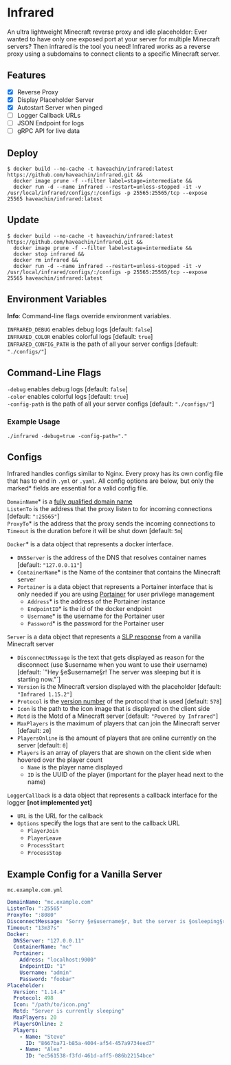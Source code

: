 # Infrared

An ultra lightweight Minecraft reverse proxy and idle placeholder:
Ever wanted to have only one exposed port at your server for multiple Minecraft servers?
Then infrared is the tool you need!
Infrared works as a reverse proxy using a subdomains to connect clients to a specific Minecraft server.

## Features

- [x] Reverse Proxy
- [x] Display Placeholder Server
- [x] Autostart Server when pinged
- [ ] Logger Callback URLs
- [ ] JSON Endpoint for logs
- [ ] gRPC API for live data

## Deploy

```shell script
$ docker build --no-cache -t haveachin/infrared:latest https://github.com/haveachin/infrared.git &&
  docker image prune -f --filter label=stage=intermediate &&
  docker run -d --name infrared --restart=unless-stopped -it -v /usr/local/infrared/configs/:/configs -p 25565:25565/tcp --expose 25565 haveachin/infrared:latest
```

## Update

```shell script
$ docker build --no-cache -t haveachin/infrared:latest https://github.com/haveachin/infrared.git &&
  docker image prune -f --filter label=stage=intermediate &&
  docker stop infrared &&
  docker rm infrared &&
  docker run -d --name infrared --restart=unless-stopped -it -v /usr/local/infrared/configs/:/configs -p 25565:25565/tcp --expose 25565 haveachin/infrared:latest
```

## Environment Variables

**Info**: Command-line flags override environment variables.

`INFRARED_DEBUG` enables debug logs [default: `false`]  
`INFRARED_COLOR` enables colorful logs [default: `true`]  
`INFRARED_CONFIG_PATH` is the path of all your server configs [default: `"./configs/"`]

## Command-Line Flags

`-debug` enables debug logs [default: `false`]  
`-color` enables colorful logs [default: `true`]  
`-config-path` is the path of all your server configs [default: `"./configs/"`]

### Example Usage

`./infrared -debug=true -config-path="."`

## Configs

Infrared handles configs similar to Nginx.
Every proxy has its own config file that has to end in `.yml` or `.yaml`.
All config options are below, but only the marked* fields are essential for a valid config file.

`DomainName`* is a [fully qualified domain name](https://en.wikipedia.org/wiki/Domain_name)  
`ListenTo` is the address that the proxy listen to for incoming connections [default: `":25565"`]  
`ProxyTo`* is the address that the proxy sends the incoming connections to  
`Timeout` is the duration before it will be shut down [default: `5m`]  

`Docker`* is a data object that represents a docker interface.
- `DNSServer` is the address of the DNS that resolves container names [default: `"127.0.0.11"`]
- `ContainerName`* is the Name of the container that contains the Minecraft server
- `Portainer` is a data object that represents a Portainer interface that is only needed
if you are using [Portainer](https://www.portainer.io/) for user privilege management
  - `Address`* is the address of the Portainer instance
  - `EndpointID`* is the id of the docker endpoint
  - `Username`* is the username for the Portainer user
  - `Password`* is the password for the Portainer user

`Server` is a data object that represents a [SLP response](https://wiki.vg/Server_List_Ping)
from a vanilla Minecraft server
- `DisconnectMessage` is the text that gets displayed as reason for the disconnect
(use $username when you want to use their username) [default: `"Hey §e$username§r! The server was sleeping but it is starting now."`]  
- `Version` is the Minecraft version displayed with the placeholder [default: `"Infrared 1.15.2"`]
- `Protocol` is the [version number](https://wiki.vg/Protocol_version_numbers) of the protocol that is used [default: `578`]
- `Icon` is the path to the icon image that is displayed on the client side
- `Motd` is the Motd of a Minecraft server [default: `"Powered by Infrared"`]
- `MaxPlayers` is the maximum of players that can join the Minecraft server [default: `20`]
- `PlayersOnline` is the amount of players that are online currently on the server [default: `0`]
- `Players` is an array of players that are shown on the client side when hovered over the player count
    - `Name` is the player name displayed
    - `ID` is the UUID of the player (important for the player head next to the name)

`LoggerCallback` is a data object that represents a callback interface for the logger **[not implemented yet]**
- `URL` is the URL for the callback
- `Options` specify the logs that are sent to the callback URL
  - `PlayerJoin`
  - `PlayerLeave`
  - `ProcessStart`
  - `ProcessStop`

## Example Config for a Vanilla Server

`mc.example.com.yml`

```yaml
DomainName: "mc.example.com"
ListenTo: ":25565"
ProxyTo: ":8080"
DisconnectMessage: "Sorry §e$username§r, but the server is §osleeping§r right now."
Timeout: "13m37s"
Docker:
  DNSServer: "127.0.0.11"
  ContainerName: "mc"
  Portainer:
    Address: "localhost:9000"
    EndpointID: "1"
    Username: "admin"
    Password: "foobar"
Placeholder:
  Version: "1.14.4"
  Protocol: 498
  Icon: "/path/to/icon.png"
  Motd: "Server is currently sleeping"
  MaxPlayers: 20
  PlayersOnline: 2
  Players:
    - Name: "Steve"
      ID: "8667ba71-b85a-4004-af54-457a9734eed7"
    - Name: "Alex"
      ID: "ec561538-f3fd-461d-aff5-086b22154bce"
```
